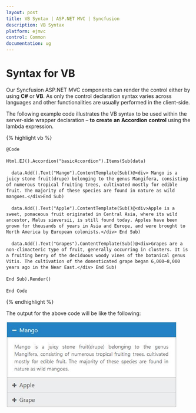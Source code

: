 ```yaml
---
layout: post
title: VB Syntax | ASP.NET MVC | Syncfusion
description: VB Syntax
platform: ejmvc
control: Common 
documentation: ug
---
```


# Syntax for VB

Our Syncfusion ASP.NET MVC components can render the control either by using **C#** or **VB**. As only the control declaration syntax varies across languages and other functionalities are usually performed in the client-side.

The following example code illustrates the VB syntax to be used within the server-side wrapper declaration – **to** **create** **an** **Accordion** **control** using the lambda expression.

{% highlight vb %}

    @Code

    Html.EJ().Accordion("basicAccordion").Items(Sub(data)

      data.Add().Text("Mango").ContentTemplate(Sub()@<div> Mango is a juicy stone fruit(drupe) belonging to the genus Mangifera, consisting of numerous tropical fruiting trees, cultivated mostly for edible fruit. The majority of these species are found in nature as wild mangoes.</div>End Sub)

      data.Add().Text("Apple").ContentTemplate(Sub()@<div>Apple is a sweet, pomaceous fruit originated in Central Asia, where its wild ancestor, Malus sieversii, is still found today. Apples have been grown for thousands of years in Asia and Europe, and were brought to North America by European colonists.</div> End Sub)

      data.Add().Text("Grapes").ContentTemplate(Sub()@<div>Grapes are a non-climacteric type of fruit, generally occurring in clusters. It is a fruiting berry of the deciduous woody vines of the botanical genus Vitis. The cultivation of the domesticated grape began 6,000–8,000 years ago in the Near East.</div> End Sub)

    End Sub).Render()

    End Code

{% endhighlight %}

The output for the above code will be like the following:

![](Syntax-VB_images/Syntax-VB_img1.jpeg)